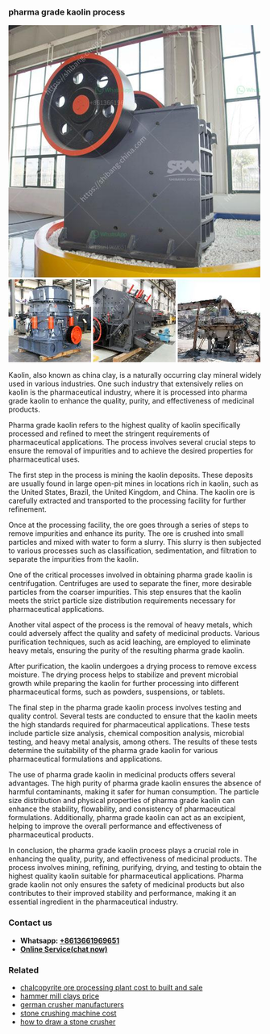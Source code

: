 <h3>pharma grade kaolin process</h3><img src='1706773471.jpg' alt=''><p>Kaolin, also known as china clay, is a naturally occurring clay mineral widely used in various industries. One such industry that extensively relies on kaolin is the pharmaceutical industry, where it is processed into pharma grade kaolin to enhance the quality, purity, and effectiveness of medicinal products.</p><p>Pharma grade kaolin refers to the highest quality of kaolin specifically processed and refined to meet the stringent requirements of pharmaceutical applications. The process involves several crucial steps to ensure the removal of impurities and to achieve the desired properties for pharmaceutical uses.</p><p>The first step in the process is mining the kaolin deposits. These deposits are usually found in large open-pit mines in locations rich in kaolin, such as the United States, Brazil, the United Kingdom, and China. The kaolin ore is carefully extracted and transported to the processing facility for further refinement.</p><p>Once at the processing facility, the ore goes through a series of steps to remove impurities and enhance its purity. The ore is crushed into small particles and mixed with water to form a slurry. This slurry is then subjected to various processes such as classification, sedimentation, and filtration to separate the impurities from the kaolin.</p><p>One of the critical processes involved in obtaining pharma grade kaolin is centrifugation. Centrifuges are used to separate the finer, more desirable particles from the coarser impurities. This step ensures that the kaolin meets the strict particle size distribution requirements necessary for pharmaceutical applications.</p><p>Another vital aspect of the process is the removal of heavy metals, which could adversely affect the quality and safety of medicinal products. Various purification techniques, such as acid leaching, are employed to eliminate heavy metals, ensuring the purity of the resulting pharma grade kaolin.</p><p>After purification, the kaolin undergoes a drying process to remove excess moisture. The drying process helps to stabilize and prevent microbial growth while preparing the kaolin for further processing into different pharmaceutical forms, such as powders, suspensions, or tablets.</p><p>The final step in the pharma grade kaolin process involves testing and quality control. Several tests are conducted to ensure that the kaolin meets the high standards required for pharmaceutical applications. These tests include particle size analysis, chemical composition analysis, microbial testing, and heavy metal analysis, among others. The results of these tests determine the suitability of the pharma grade kaolin for various pharmaceutical formulations and applications.</p><p>The use of pharma grade kaolin in medicinal products offers several advantages. The high purity of pharma grade kaolin ensures the absence of harmful contaminants, making it safer for human consumption. The particle size distribution and physical properties of pharma grade kaolin can enhance the stability, flowability, and consistency of pharmaceutical formulations. Additionally, pharma grade kaolin can act as an excipient, helping to improve the overall performance and effectiveness of pharmaceutical products.</p><p>In conclusion, the pharma grade kaolin process plays a crucial role in enhancing the quality, purity, and effectiveness of medicinal products. The process involves mining, refining, purifying, drying, and testing to obtain the highest quality kaolin suitable for pharmaceutical applications. Pharma grade kaolin not only ensures the safety of medicinal products but also contributes to their improved stability and performance, making it an essential ingredient in the pharmaceutical industry.</p><h3>Contact us</h3><ul><li><strong>Whatsapp:&nbsp;<a href="https://wa.me/8613661969651">+8613661969651</a></strong></li><li><a href="https://swt.shibang-china.com/?git&amp;zhl&amp;pharma grade kaolin process"><strong>Online Service(chat now)</strong></a></li></ul><h3>Related</h3><ul><li><a href='chalcopyrite ore processing plant cost to built and sale.md'>chalcopyrite ore processing plant cost to built and sale</a></li><li><a href='hammer mill clays price.md'>hammer mill clays price</a></li><li><a href='german crusher manufacturers.md'>german crusher manufacturers</a></li><li><a href='stone crushing machine cost.md'>stone crushing machine cost</a></li><li><a href='how to draw a stone crusher.md'>how to draw a stone crusher</a></li></ul>